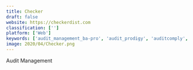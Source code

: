 ```yaml
---
title: Checker
draft: false 
website: https://checkerdist.com
classification: ['']
platform: ['Web']
keywords: ['audit_management_ba-pro', 'audit_prodigy', 'auditcomply', 'auditdesktop', 'checkbuster', 'dockit_sharepoint_manager', 'erp_maestro', 'fastpath_assure', 'fastpath_audit_trail', 'intouch_audit', 'laser_audit_reporting_system', 'oplift', 'sai360', 'teammate', 'strongdm']
image: 2020/04/Checker.png
---
```

Audit Management